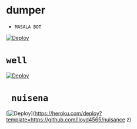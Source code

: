 # dumper
- ``MASALA BOT``


[![Deploy](https://www.herokucdn.com/deploy/button.svg)](https://heroku.com/deploy?template=https://github.com/lloyd4565/lolino)

# `` well ``

[![Deploy](https://www.herokucdn.com/deploy/button.svg)](https://heroku.com/deploy?template=https://github.com/Cyberkingcr7/ok)


# `` nuisena``

[![Deploy](https://www.herokucdn.com/deploy/button.svg)](https://heroku.com/deploy?template=https://github.com/lloyd4565/nuisance z)
